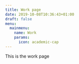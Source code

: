 ```yaml
---
title: Work page
date: 2019-10-08T10:36:43+01:00
draft: false
menu:
  mainmenu:
    name: Work
    params:
      icon: academic-cap
---
```


This is the work page
